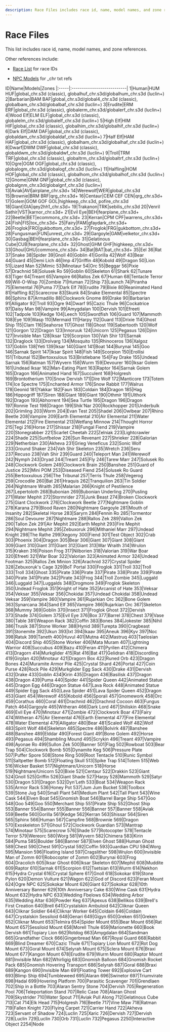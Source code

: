 ```yaml
---
description: Race Files includes race id, name, model names, and zone references.
---
```


# Race Files

This list includes race id, name, model names, and zone references.

Other references include:

- [Race List](/server/npc/race-list) for race IDs

- [NPC Models](/server/npc/npc-models) for _chr txt refs

ID|Name|Models|Zones
|:-----|:---------------------------|
1|Human|HUM HUF|global_chr.s3d (classic), globalhuf_chr.s3d/globalhum_chr.s3d (luclin+)
2|Barbarian|BAM BAF|global_chr.s3d/global4_chr.s3d (classic), globalbam_chr.s3d/globalbaf_chr.s3d (luclin+)
3|Erudite|ERM ERF|global_chr.s3d (classic), globalerm_chr.s3d/globalerf_chr.s3d (luclin+)
4|Wood Elf|ELM ELF|global_chr.s3d (classic), globalelm_chr.s3d/globalelf_chr.s3d (luclin+)
5|High Elf|HIM HIF|global_chr.s3d (classic), globalhim_chr.s3d/globalhif_chr.s3d (luclin+)
6|Dark Elf|DAM DAF|global_chr.s3d (classic), globaldam_chr.s3d/globaldaf_chr.s3d (luclin+)
7|Half Elf|HAM HAF|global_chr.s3d (classic), globalham_chr.s3d/globalhaf_chr.s3d (luclin+)
8|Dwarf|DWM DWF|global_chr.s3d (classic), globaldwm_chr.s3d/globaldwf_chr.s3d (luclin+)
9|Troll|TRM TRF|global_chr.s3d (classic), globaltrm_chr.s3d/globaltrf_chr.s3d (luclin+)
10|Ogre|OGM OGF|global_chr.s3d (classic), globalogm_chr.s3d/globalogf_chr.s3d (luclin+)
11|Halfling|HOM HOF|global_chr.s3d (classic), globalhom_chr.s3d/globalhof_chr.s3d (luclin+)
12|Gnome|GNM GNF|global_chr.s3d (classic), globalgnm_chr.s3d/globalgnf_chr.s3d (luclin+)
13|Aviak|AVI|airplane_chr.s3d+
14|Werewolf|WER|global_chr.s3d
15|Brownie|BRM BRF|qrg_chr.s3d+
16|Centaur|CEM CEF CEN|qrg_chr.s3d+
17|Golem|GOM GOF GOL|highkeep_chr.s3d, pofire_chr.s3d
18|Giant|GIA|qey2hh1_chr.s3d+
19|Trakanon|TRK|sebilis_chr.s3d
20|Venril Sathir|VST|karnor_chr.s3d+
21|Evil Eye|BEH|fearplane_chr.s3d+
22|Beetle|BET|ecommons_chr.s3d+
23|Kerran|CPM CPF|warrens_chr.s3d+
24|Fish|FIS|tox_chr.s3d+
25|Fairy|FAM|gfaydark_chr.s3d+
26|Froglok|FRO|gukbottom_chr.s3d+
27|Froglok|FRG|gukbottom_chr.s3d+
28|Fungusman|FUN|unrest_chr.s3d+
29|Gargoyle|GAM|velketor_chr.s3d+
30|Gasbag|BEH|fearplane_chr.s3d+
31|Gelatinous Cube|CUB|fearplane_chr.s3d+
32|Ghost|GHM GHF|highkeep_chr.s3d+
33|Ghoul|GHU|commons_chr.s3d+
34|Bat|BAT|bat_chr.s3d+
35|Eel
36|Rat
37|Snake
38|Spider
39|Gnoll
40|Goblin
41|Gorilla
42|Wolf
43|Bear
44|Guard
45|Demi Lich
46|Imp
47|Griffin
48|Kobold
49|Dragon
50|Lion
51|Lizard Man
52|Mimic
53|Minotaur
54|Orc
55|Beggar
56|Pixie
57|Drachnid
58|Solusek Ro
59|Goblin
60|Skeleton
61|Shark
62|Tunare
63|Tiger
64|Treant
65|Vampire
66|Rallos Zek
67|Human
68|Tentacle Terror
69|Will-O-Wisp
70|Zombie
71|Human
72|Ship
73|Launch
74|Piranha
75|Elemental
76|Puma
77|Dark Elf
78|Erudite
79|Bixie
80|Reanimated Hand
81|Halfling
82|Scarecrow
83|Skunk
84|Snake Elemental
85|Spectre
86|Sphinx
87|Armadillo
88|Clockwork Gnome
89|Drake
90|Barbarian
91|Alligator
92|Troll
93|Ogre
94|Dwarf
95|Cazic Thule
96|Cockatrice
97|Daisy Man
98|Vampire
99|Amygdalan
100|Dervish
101|Efreeti
102|Tadpole
103|Kedge
104|Leech
105|Swordfish
106|Guard
107|Mammoth
108|Eye
109|Wasp
110|Mermaid
111|Harpy
112|Guard
113|Drixie
114|Ghost Ship
115|Clam
116|Seahorse
117|Ghost
118|Ghost
119|Sabertooth
120|Wolf
121|Gorgon
122|Dragon
123|Innoruuk
124|Unicorn
125|Pegasus
126|Djinn
127|Invisible Man
128|Iksar
129|Scorpion
130|Vah Shir
131|Sarnak
132|Draglock
133|Drolvarg
134|Mosquito
135|Rhinoceros
136|Xalgoz
137|Goblin
138|Yeti
139|Iksar
140|Giant
141|Boat
144|Burynai
145|Goo
146|Sarnak Spirit
147|Iksar Spirit
148|Fish
149|Scorpion
150|Erollisi
151|Tribunal
152|Bertoxxulous
153|Bristlebane
154|Fay Drake
155|Undead Sarnak
156|Ratman
157|Wyvern
158|Wurm
159|Devourer
160|Iksar Golem
161|Undead Iksar
162|Man-Eating Plant
163|Raptor
164|Sarnak Golem
165|Dragon
166|Animated Hand
167|Succulent
168|Holgresh
169|Brontotherium
170|Snow Dervish
171|Dire Wolf
172|Manticore
173|Totem
174|Ice Spectre
175|Enchanted Armor
176|Snow Rabbit
177|Walrus
178|Geonid
181|Yakkar
182|Faun
183|Coldain
184|Dragon
185|Hag
186|Hippogriff
187|Siren
188|Giant
189|Giant
190|Othmir
191|Ulthork
192|Dragon
193|Abhorrent
194|Sea Turtle
195|Dragon
196|Dragon
197|Ronnie Test
198|Dragon
199|Shik'Nar
200|Rockhopper
201|Underbulk
202|Grimling
203|Worm
204|Evan Test
205|Shadel
206|Owlbear
207|Rhino Beetle
208|Vampire
209|Earth Elemental
210|Air Elemental
211|Water Elemental
212|Fire Elemental
213|Wetfang Minnow
214|Thought Horror
215|Tegi
216|Horse
217|Shissar
218|Fungal Fiend
219|Vampire
220|Stonegrabber
221|Scarlet Cheetah
222|Zelniak
223|Lightcrawler
224|Shade
225|Sunfbelow
226|Sun Revenant
227|Shrieker
228|Galorian
229|Netherbian
230|Akheva
231|Grieg Veneficus
232|Sonic Wolf
233|Ground Shaker
234|Vah Shir Skeleton
235|Wretch
236|Seru
237|Recuso
238|Vah Shir
239|Guard
240|Teleport Man
241|Werewolf
242|Nymph
243|Dryad
244|Treant
245|Fly
246|Tarew Marr
247|Solusek Ro
248|Clockwork Golem
249|Clockwork Brain
250|Banshee
251|Guard of Justice
252|Mini POM
253|Diseased Fiend
254|Solusek Ro Guard
255|Bertoxxulous
256|The Tribunal
257|Terris Thule
258|Vegerog
259|Crocodile
260|Bat
261|Hraquis
262|Tranquilion
263|Tin Soldier
264|Nightmare Wraith
265|Malarian
266|Knight of Pestilence
267|Lepertoloth
268|Bubonian
269|Bubonian Underling
270|Pusling
271|Water Mephit
272|Stormrider
273|Junk Beast
274|Broken Clockwork
275|Giant Clockwork
276|Clockwork Beetle
277|Nightmare Goblin
278|Karana
279|Blood Raven
280|Nightmare Gargoyle
281|Mouth of Insanity
282|Skeletal Horse
283|Saryrn
284|Fennin Ro
285|Tormentor
286|Soul Devourer
287|Nightmare
288|Rallos Zek
289|Vallon Zek
290|Tallon Zek
291|Air Mephit
292|Earth Mephit
293|Fire Mephit
294|Nightmare Mephit
295|Zebuxoruk
296|Mithaniel Marr
297|Undead Knight
298|The Rathe
299|Xegony
300|Fiend
301|Test Object
302|Crab
303|Phoenix
304|Dragon
305|Bear
306|Giant
307|Giant
308|Giant
309|Giant
310|Giant
311|Giant
312|Giant
313|War Wraith
314|Wrulon
315|Kraken
316|Poison Frog
317|Nilborien
318|Valorian
319|War Boar
320|Efreeti
321|War Boar
322|Valorian
323|Animated Armor
324|Undead Footman
325|Rallos Zek Minion
326|Arachnid
327|Crystal Spider
328|Zebuxoruk's Cage
329|BoT Portal
330|Froglok
331|Troll
332|Troll
333|Troll
334|Ghost
335|Pirate
336|Pirate
337|Pirate
338|Pirate
339|Pirate
340|Pirate
341|Pirate
342|Pirate
343|Frog
344|Troll Zombie
345|Luggald
346|Luggald
347|Luggalds
348|Drogmore
349|Froglok Skeleton
350|Undead Froglok
351|Knight of Hate
352|Arcanist of Hate
353|Veksar
354|Veksar
355|Veksar
356|Chokidai
357|Undead Chokidai
358|Undead Veksar
359|Vampire
360|Vampire
361|Rujarkian Orc
362|Bone Golem
363|Synarcana
364|Sand Elf
365|Vampire
366|Rujarkian Orc
367|Skeleton
368|Mummy
369|Goblin
370|Insect
371|Froglok Ghost
372|Dervish
373|Shade
374|Golem
375|Evil Eye
376|Box
377|Barrel
378|Chest
379|Vase
380|Table
381|Weapon Rack
382|Coffin
383|Bones
384|Jokester
385|Nihil
386|Trusik
387|Stone Worker
388|Hynid
389|Turepta
390|Cragbeast
391|Stonemite
392|Ukun
393|Ixt
394|Ikaav
395|Aneuk
396|Kyv
397|Noc
398|Ratuk
399|Taneth
400|Huvul
401|Mutna
402|Mastruq
403|Taelosian
404|Discord Ship
405|Stone Worker
406|Mata Muram
407|Lightning Warrior
408|Succubus
409|Bazu
410|Feran
411|Pyrilen
412|Chimera
413|Dragorn
414|Murkglider
415|Rat
416|Bat
417|Gelidran
418|Discordling
419|Girplan
420|Minotaur
421|Dragorn Box
422|Runed Orb
423|Dragon Bones
424|Muramite Armor Pile
425|Crystal Shard
426|Portal
427|Coin Purse
428|Rock Pile
429|Murkglider Egg Sack
430|Drake
431|Dervish
432|Drake
433|Goblin
434|Kirin
435|Dragon
436|Basilisk
437|Dragon
438|Dragon
439|Puma
440|Spider
441|Spider Queen
442|Animated Statue
445|Dragon Egg
446|Dragon Statue
447|Lava Rock
448|Animated Statue
449|Spider Egg Sack
450|Lava Spider
451|Lava Spider Queen
452|Dragon
453|Giant
454|Werewolf
455|Kobold
456|Sporali
457|Gnomework
458|Orc
459|Corathus
460|Coral
461|Drachnid
462|Drachnid Cocoon
463|Fungus Patch
464|Gargoyle
465|Witheran
466|Dark Lord
467|Shiliskin
468|Snake
469|Evil Eye
470|Minotaur
471|Zombie
472|Clockwork Boar
473|Fairy
474|Witheran
475|Air Elemental
476|Earth Elemental
477|Fire Elemental
478|Water Elemental
479|Alligator
480|Bear
481|Scaled Wolf
482|Wolf
483|Spirit Wolf
484|Skeleton
485|Spectre
486|Bolvirk
487|Banshee
488|Banshee
489|Elddar
490|Forest Giant
491|Bone Golem
492|Horse
493|Pegasus
494|Shambling Mound
495|Scrykin
496|Treant
497|Vampire
498|Ayonae Ro
499|Sullon Zek
500|Banner
501|Flag
502|Rowboat
503|Bear Trap
504|Clockwork Bomb
505|Dynamite Keg
506|Pressure Plate
507|Puffer Spore
508|Stone Ring
509|Root Tentacle
510|Runic Symbol
511|Saltpetter Bomb
512|Floating Skull
513|Spike Trap
514|Totem
515|Web
516|Wicker Basket
517|Nightmare/Unicorn
518|Horse
519|Nightmare/Unicorn
520|Bixie
521|Centaur
522|Drakkin
523|Giant
524|Gnoll
525|Griffin
526|Giant Shade
527|Harpy
528|Mammoth
529|Satyr
530|Dragon
531|Dragon
532|Dyn'Leth
533|Boat
534|Weapon Rack
535|Armor Rack
536|Honey Pot
537|Jum Jum Bucket
538|Toolbox
539|Stone Jug
540|Small Plant
541|Medium Plant
542|Tall Plant
543|Wine Cask
544|Elven Boat
545|Gnomish Boat
546|Barrel Barge Ship
547|Goo
548|Goo
549|Goo
550|Merchant Ship
551|Pirate Ship
552|Ghost Ship
553|Banner
554|Banner
555|Banner
556|Banner
557|Banner
558|Aviak
559|Beetle
560|Gorilla
561|Kedge
562|Kerran
563|Shissar
564|Siren
565|Sphinx
566|Human
567|Campfire
568|Brownie
569|Dragon
570|Exoskeleton
571|Ghoul
572|Clockwork Guardian
573|Mantrap
574|Minotaur
575|Scarecrow
576|Shade
577|Rotocopter
578|Tentacle Terror
579|Wereorc
580|Worg
581|Wyvern
582|Chimera
583|Kirin
584|Puma
585|Boulder
586|Banner
587|Elven Ghost
588|Human Ghost
589|Chest
590|Chest
591|Crystal
592|Coffin
593|Guardian CPU
594|Worg
595|Mansion
596|Floating Island
597|Cragslither
598|Wrulon
600|Invisible Man of Zomm
601|Robocopter of Zomm
602|Burynai
603|Frog
604|Dracolich
605|Iksar Ghost
606|Iksar Skeleton
607|Mephit
608|Muddite
609|Raptor
610|Sarnak
611|Scorpion
612|Tsetsian
613|Wurm
614|Nekhon
615|Hydra Crystal
616|Crystal Sphere
617|Gnoll
618|Sokokar
619|Stone Pylon
620|Demon Vulture
621|Wagon
622|God of Discord
623|Feran Mount
624|Ogre NPC
625|Sokokar Mount
626|Giant
627|Sokokar
628|10th Anniversary Banner
629|10th Anniversary Cake
630|Wine Cask
631|Hydra Mount
632|Hydra NPC
633|Wedding Fbelows
634|Wedding Arbor
635|Wedding Altar
636|Powder Keg
637|Apexus
638|Bellikos
639|Brell's First Creation
640|Brell
641|Crystalskin Ambuloid
642|Cliknar Queen
643|Cliknar Soldier
644|Cliknar Worker
645|Coldain
646|Coldain
647|Crystalskin Sessiloid
648|Genari
649|Gigyn
650|Greken
651|Greken
652|Cliknar Mount
653|Telmira
654|Spider Mount
655|Bear Mount
656|Rat Mount
657|Sessiloid Mount
658|Morell Thule
659|Marionette
660|Book Dervish
661|Topiary Lion
662|Rotdog
663|Amygdalan
664|Sandman
665|Grandfather Clock
666|Gingerbread Man
667|Royal Guard
668|Rabbit
669|Blind Dreamer
670|Cazic Thule
671|Topiary Lion Mount
672|Rot Dog Mount
673|Goral Mount
674|Selyrah Mount
675|Sclera Mount
676|Braxi Mount
677|Kangon Mount
678|Erudite
679|Wurm Mount
680|Raptor Mount
681|Invisible Man
682|Whirligig
683|Gnomish Balloon
684|Gnomish Rocket Pack
685|Gnomish Hovering Transport
686|Selyrah
687|Goral
688|Braxi
689|Kangon
690|Invisible Man
691|Floating Tower
692|Explosive Cart
693|Blimp Ship
694|Tumbleweed
695|Alaran
696|Swinetor
697|Triumvirate
698|Hadal
699|Hovering Platform
700|Parasitic Scavenger
701|Grendlaen
702|Ship in a Bottle
703|Alaran Sentry Stone
704|Dervish
705|Regeneration Pool
706|Teleportation Stand
707|Relic Case
708|Alaran Ghost
709|Skystrider
710|Water Spout
711|Aviak Pull Along
712|Gelatinous Cube
713|Cat
714|Elk Head
715|Holgresh
716|Beetle
717|Vine Maw
718|Ratman
719|Fallen Knight
720|Flying Carpet
721|Carrier Hand
722|Akheva
723|Servant of Shadow
724|Luclin
725|Xaric
726|Dervish
727|Dervish
728|Luclin
729|Luclin
730|Orb
731|Luclin
732|Pegasus
2250|Interactive Object
2254|Node

